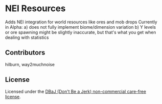 NEI Resources
=========

Adds NEI integration for world resources like ores and mob drops
Currently in Alpha:
a) does not fully implement biome/dimension variation
b) Y levels or ore spawning might be slightly inaccurate, but that's what you get when dealing with statistics 

## Contributors
hilburn, way2muchnoise

## License
Licensed under the [DBaJ (Don't Be a Jerk) non-commercial care-free license](https://github.com/hilburn/NEIResources/blob/master/LICENSE.md).
